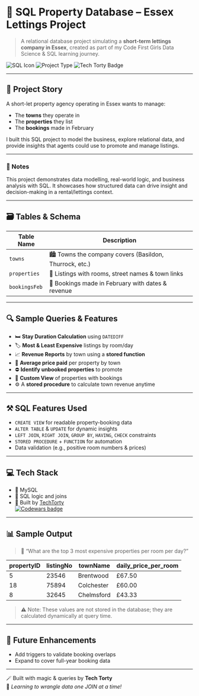 # 🏡 SQL Property Database – Essex Lettings Project

> A relational database project simulating a **short-term lettings company in Essex**, created as part of my Code First Girls Data Science & SQL learning journey.

![SQL Icon](https://img.shields.io/badge/SQL-Mysql-blue?logo=mysql&style=flat-square)
![Project Type](https://img.shields.io/badge/Project-Database%20Design-lightgrey)
![Tech Torty Badge](https://img.shields.io/badge/Made%20by-TechTorty-96c5c0)

---

## 📘 Project Story

A short-let property agency operating in Essex wants to manage:
- The **towns** they operate in
- The **properties** they list
- The **bookings** made in February

I built this SQL project to model the business, explore relational data, and provide insights that agents could use to promote and manage listings.

--- 

### 💬 Notes
This project demonstrates data modelling, real-world logic, and business analysis with SQL. It showcases how structured data can drive insight and decision-making in a rental/lettings context.

---

## 🗃️ Tables & Schema

| Table Name     | Description                                       |
|----------------|---------------------------------------------------|
| `towns`        | 🏙️ Towns the company covers (Basildon, Thurrock, etc.) |
| `properties`   | 🏡 Listings with rooms, street names & town links |
| `bookingsFeb`  | 📅 Bookings made in February with dates & revenue |

---

## 🔍 Sample Queries & Features

- 🛏️ **Stay Duration Calculation** using `DATEDIFF`
- 🏷️ **Most & Least Expensive** listings by room/day
- 📈 **Revenue Reports** by town using a **stored function**
- 🧾 **Average price paid** per property by town
- ⛔ **Identify unbooked properties** to promote
- 👀 **Custom View** of properties with bookings
- ⚙️ A **stored procedure** to calculate town revenue anytime

---

## ⚒️ SQL Features Used

- `CREATE VIEW` for readable property-booking data  
- `ALTER TABLE` & `UPDATE` for dynamic insights  
- `LEFT JOIN`, `RIGHT JOIN`, `GROUP BY`, `HAVING`, `CHECK` constraints  
- `STORED PROCEDURE` + `FUNCTION` for automation  
- Data validation (e.g., positive room numbers & prices)

---

## 💻 Tech Stack

- 💾 MySQL
- 🧠 SQL logic and joins
- 🐢 Built by [TechTorty](https://github.com/AvChilds)  
  [![Codewars badge](https://www.codewars.com/users/techTorty/badges/small)](https://www.codewars.com/users/techTorty)

---

## 📊 Sample Output

> 📌 “What are the top 3 most expensive properties per room per day?”

| propertyID | listingNo | townName   | daily_price_per_room |
|------------|-----------|------------|------------------------|
| 5          | 23546     | Brentwood  | £67.50                |
| 18         | 75894     | Colchester | £60.00                |
| 8          | 32645     | Chelmsford | £43.33                |

>⚠️ Note: These values are not stored in the database; they are calculated dynamically at query time.
---

## 🧭 Future Enhancements

- Add triggers to validate booking overlaps
- Expand to cover full-year booking data


---

🪄 Built with magic & queries by **Tech Torty**  
🚀 *Learning to wrangle data one JOIN at a time!*
